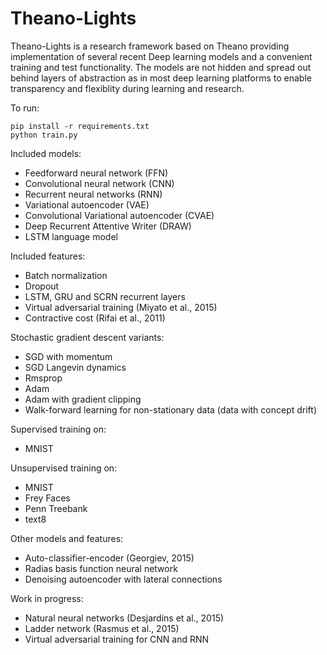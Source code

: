 Theano-Lights
=============

Theano-Lights is a research framework based on Theano providing implementation of several recent Deep learning models and a convenient training and test functionality. The models are not hidden and spread out behind layers of abstraction as in most deep learning platforms to enable transparency and flexiblity during learning and research. 

To run:
```
pip install -r requirements.txt
python train.py
```

Included models:
 * Feedforward neural network (FFN)
 * Convolutional neural network (CNN)
 * Recurrent neural networks (RNN)
 * Variational autoencoder  (VAE)
 * Convolutional Variational autoencoder (CVAE)
 * Deep Recurrent Attentive Writer (DRAW)
 * LSTM language model

Included features:
 * Batch normalization
 * Dropout
 * LSTM, GRU and SCRN recurrent layers
 * Virtual adversarial training (Miyato et al., 2015)
 * Contractive cost (Rifai et al., 2011)

Stochastic gradient descent variants:
 * SGD with momentum 
 * SGD Langevin dynamics
 * Rmsprop
 * Adam
 * Adam with gradient clipping
 * Walk-forward learning for non-stationary data (data with concept drift)

Supervised training on:
 * MNIST

Unsupervised training on:
 * MNIST
 * Frey Faces    
 * Penn Treebank
 * text8

Other models and features:
 * Auto-classifier-encoder (Georgiev, 2015)
 * Radias basis function neural network
 * Denoising autoencoder with lateral connections

Work in progress:
 * Natural neural networks (Desjardins et al., 2015) 
 * Ladder network (Rasmus et al., 2015)
 * Virtual adversarial training for CNN and RNN

